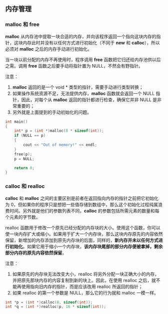 ## 内存管理

### malloc 和 free

**malloc** 从内存池中提取一块合适的内存，并向该程序返回一个指向这块内存的指针，这块内存此时并没有以任何方式进行初始化（不同于 **new** 和 **calloc**），所以必须对 **malloc** 之后的内存手动进行初始化。

当一块以前分配的内存不再使用时，程序调用 **free** 函数把它归还给内存池供以后之需。调用 **free** 函数之后要手动将指针置为 NULL，不然会有野指针。

注意：

1. **malloc** 返回的是一个 void * 类型的指针，需要手动进行类型转换；
2. 如果操作系统资源不足，无法提供内存，**malloc** 函数就会返回一个 NULL 指针，因此，对每个从 **malloc** 返回的指针都进行检查，确保它并非 NULL 是非常重要的；
3. 另外就是上面提到的手动初始化的问题。

```c++
int main()
{
	int* p = (int *)malloc(8 * sizeof(int));
	if (NULL == p)
	{
		cout << "Out of memory!" << endl;
	}
	free(p);
	p = NULL;

	return 0;
}
```

### calloc 和 realloc

**calloc** 和 **malloc** 之间的主要区别是前者在返回指向内存的指针之前把它初始化为 0，但如果你的程序只是想把一些值存储到数组中，那么这个初始化过程纯属浪费时间。另外就是他们的参数列表不同，**calloc** 的参数包括所需元素的数量和每个元素的字节数。

realloc 函数用于修改一个原先已经分配的内存块的大小。使用这个函数，你可以使一块内存扩大或缩小。如果用于扩大一个内存块，那么这块内存原先的内容依然保留，新增加的内存添加到原先内存块的后面，同样的，**新内存并未以任何方式进行初始化**。如果它用于缩小一个内存块，**该内存块尾部的部分内存便被拿掉，剩余部分内存的原先内容依然保留**。

注意：

1. 如果原先的内存块无法改变大小，realloc 将另外分配一块正确大小的内存，并把原先那块内存的内容复制到新的块上。因此，在使用 realloc 之后，就不能再使用指向旧内存的指针，而是应该改用 realloc 所返回的指针；
2. 如果 realloc 的第一个参数是 NULL，那么它的行为就和 malloc 一模一样。

```c++
int *p = (int *)calloc(8, sizeof(int));
int *q = (int *)realloc(p, 16 * sizeof(int));
```

